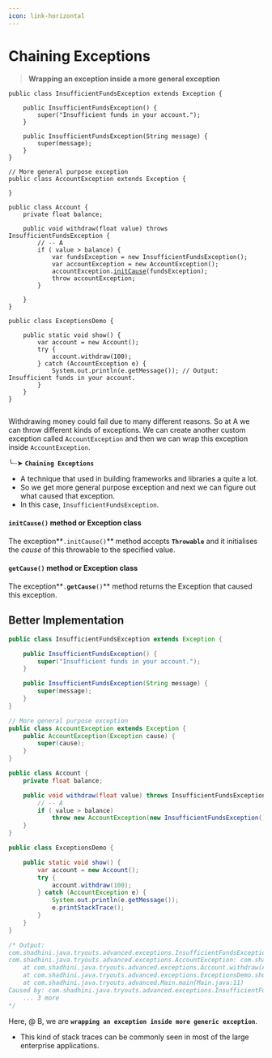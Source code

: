 ```yaml
---
icon: link-horizontal
---
```


# Chaining Exceptions

> **Wrapping an exception inside a more general exception**



<pre class="language-java"><code class="lang-java">public class InsufficientFundsException extends Exception {

    public InsufficientFundsException() {
        super("Insufficient funds in your account.");
    }

    public InsufficientFundsException(String message) {
        super(message);
    }
}

// More general purpose exception
public class AccountException extends Exception {

}

public class Account {
    private float balance;

    public void withdraw(float value) throws InsufficientFundsException {
        // -- A
        if ( value > balance) {
            var fundsException = new InsufficientFundsException();
            var accountException = new AccountException();
            accountException.<a data-footnote-ref href="#user-content-fn-1">initCause</a>(fundsException);
            throw accountException;
        }

    }
}

public class ExceptionsDemo {

    public static void show() { 
        var account = new Account();
        try {
            account.withdraw(100);
        } catch (AccountException e) {
            System.out.println(e.getMessage()); // Output: Insufficient funds in your account.
        }
    }
}

</code></pre>

Withdrawing money could fail due to many different reasons. So at A we can throw different kinds of exceptions. We  can create another custom exception called `AccountException` and then we can wrap this exception inside `AccountException`.

╰┈➤ **`Chaining Exceptions`**

* A technique that used in building frameworks and libraries a quite a lot.
* So we get more general purpose exception and next we can figure out what caused that exception.
* In this case, `InsufficientFundsException`.

#### `initCause()` method or Exception class

The exception**`.initCause()`** method accepts **`Throwable`** and it initialises the _cause_ of this throwable to the specified value.&#x20;

#### `getCause()` method or Exception class

The exception**`.`**`getCause`**`()`** method returns the Exception that caused this exception.



## Better Implementation

```java
public class InsufficientFundsException extends Exception {

    public InsufficientFundsException() {
        super("Insufficient funds in your account.");
    }

    public InsufficientFundsException(String message) {
        super(message);
    }
}

// More general purpose exception
public class AccountException extends Exception {
    public AccountException(Exception cause) {
        super(cause);
    }
}

public class Account {
    private float balance;

    public void withdraw(float value) throws InsufficientFundsException {
        // -- A
        if ( value > balance) 
            throw new AccountException(new InsufficientFundsException()); // -- B
    }
}

public class ExceptionsDemo {

    public static void show() { 
        var account = new Account();
        try {
            account.withdraw(100);
        } catch (AccountException e) {
            System.out.println(e.getMessage()); 
            e.printStackTrace();
        }
    }
}

/* Output:
com.shadhini.java.tryouts.advanced.exceptions.InsufficientFundsException: Insufficient funds in your account.
com.shadhini.java.tryouts.advanced.exceptions.AccountException: com.shadhini.java.tryouts.advanced.exceptions.InsufficientFundsException: Insufficient funds in your account.
	at com.shadhini.java.tryouts.advanced.exceptions.Account.withdraw(Account.java:34)
	at com.shadhini.java.tryouts.advanced.exceptions.ExceptionsDemo.show(ExceptionsDemo.java:102)
	at com.shadhini.java.tryouts.advanced.Main.main(Main.java:11)
Caused by: com.shadhini.java.tryouts.advanced.exceptions.InsufficientFundsException: Insufficient funds in your account.
	... 3 more
*/
```

Here, @ B, we are **`wrapping an exception inside more generic exception`**.

* This kind of stack traces can be commonly seen in most of the large enterprise applications.





[^1]: this method accepts any Throwable
